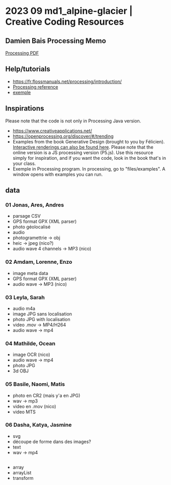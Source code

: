 # 2023 09 md1_alpine-glacier | Creative Coding Resources

## Damien Bais Processing Memo

[Processing PDF](https://github.com/randomDam/memo_processing)

## Help/tutorials
- https://fr.flossmanuals.net/processing/introduction/
- [Processing reference](https://processing.org/reference)
- [exemple](https://processing.org/examples/)

## Inspirations
Please note that the code is not only in Processing Java version.

- https://www.creativeapplications.net/
- https://openprocessing.org/discover/#/trending
- Examples from the book Generative Design (brought to you by Félicien). [Interactive renderings can also be found here](http://www.generative-gestaltung.de/2/). Please note that the online version is a JS processing version (P5.js). Use this resource simply for inspiration, and if you want the code, look in the book that's in your class. 
- Exemple in Processing program. In processing, go to "files/examples". A window opens with examples you can run.


## data 

### 01 Jonas, Ares, Andres
- parsage CSV
- GPS format GPX (XML parser)
- photo géolocalisé
- audio
- photogramettrie -> obj
- heic -> jpeg (nico?)
- audio wave 4 channels -> MP3 (nico)

### 02 Amdam, Lorenne, Enzo
- image meta data
- GPS format GPX (XML parser)
- audio wave -> MP3 (nico)


### 03 Leyla, Sarah
- audio m4a
- image JPG sans localisation
- photo JPG with localisation
- video .mov -> MP4/H264
- audio wave -> mp4


### 04 Mathilde, Ocean
- image OCR (nico)
- audio wave -> mp4
- photo JPG
- 3d OBJ


### 05 Basile, Naomi, Matis
- photo en CR2 (mais y'a en JPG)
- wav -> mp3
- video en .mov (nico)
- video MTS


### 06 Dasha, Katya, Jasmine
- svg
- découpe de forme dans des images?
- text
- wav -> mp4

## 

- array
- arrayList
- transform
